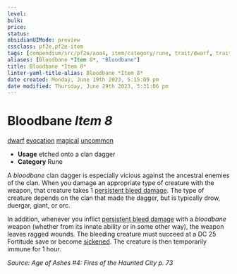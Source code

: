 ```yaml
---
level:
bulk:
price:
status:
obsidianUIMode: preview
cssclass: pf2e,pf2e-item
tags: [compendium/src/pf2e/aoa4, item/category/rune, trait/dwarf, trait/evocation, trait/magical, trait/uncommon]
aliases: [Bloodbane *Item 8*, "Bloodbane"]
title: Bloodbane *Item 8*
linter-yaml-title-alias: Bloodbane *Item 8*
date created: Monday, June 19th 2023, 5:15:09 pm
date modified: Thursday, June 29th 2023, 5:31:06 pm
---
```


# Bloodbane *Item 8*

[dwarf](rules/traits/dwarf.md) [evocation](rules/traits/evocation.md) [magical](rules/traits/magical.md) [uncommon](rules/traits/uncommon.md)  

- **Usage** etched onto a clan dagger
- **Category** Rune

A *bloodbane* clan dagger is especially vicious against the ancestral enemies of the clan. When you damage an appropriate type of creature with the weapon, that creature takes 1 [persistent bleed damage](rules/conditions.md#Persistent%20Damage). The type of creature depends on the clan that made the dagger, but is typically drow, duergar, giant, or orc.

In addition, whenever you inflict [persistent bleed damage](rules/conditions.md#Persistent%20Damage) with a *bloodbane* weapon (whether from its innate ability or in some other way), the weapon leaves ragged wounds. The bleeding creature must succeed at a DC 25 Fortitude save or become [sickened](rules/conditions.md#Sickened). The creature is then temporarily immune for 1 hour.

*Source: Age of Ashes #4: Fires of the Haunted City p. 73*
